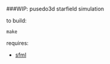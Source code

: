 ###WIP: pusedo3d starfield simulation

to build:

	make

requires:

* [sfml](http://www.sfml-dev.org/)
